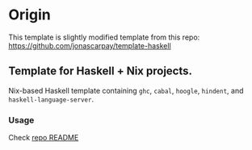 # Origin

This template is slightly modified template from this repo:
https://github.com/jonascarpay/template-haskell

## Template for Haskell + Nix projects.

Nix-based Haskell template containing `ghc`, `cabal`, `hoogle`, `hindent`, and `haskell-language-server`.

### Usage

Check [repo README](../README.md)

